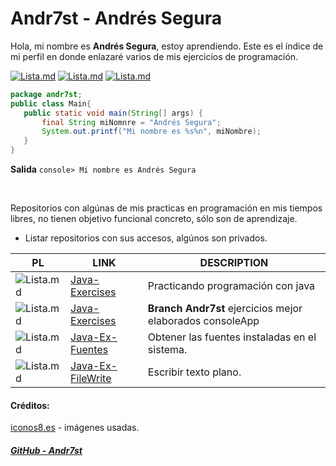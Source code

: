 # Andr7st - Andrés Segura

Hola, mi nombre es **Andrés Segura**, estoy aprendiendo. Este es el índice de mi perfil en donde enlazaré varios de mis ejercicios de programación. 

<!--
* Docs: [índice](https://Andr7st.github.io/index/) -->

 [![Lista.md](https://raw.github.com/Andr7st/index/master/img/Logo_java_x64.png)](https://github.com/Andr7st/Java-Exercises) <!-- Ejercicios Java -->
 [![Lista.md](https://raw.github.com/Andr7st/index/master/img/Logo_python_x64.png)](https://github.com/Andr7st/index/blob/master/src/Lista_Python.md/)
 [![Lista.md](https://raw.github.com/Andr7st/index/master/img/Logo_console_x64.png)](https://github.com/Andr7st/index/blob/master/src/Lista_Scripts.md/)
 
 ```java
package andr7st;
public class Main{
    public static void main(String[] args) {
        final String miNomnre = "Andrés Segura";
        System.out.printf("Mi nombre es %s%n", miNombre);
    }
}
```
**Salida**
``` console> Mi nombre es Andrés Segura ```

<br>

 Repositorios con algúnas de mis practicas en programación en mis tiempos libres, no tienen objetivo funcional concreto, sólo son de aprendizaje.

* Listar repositorios con sus accesos, algúnos son privados.

| PL | LINK | DESCRIPTION   |
| ------------- | ------------- | ------------- |
| ![Lista.md](https://raw.github.com/Andr7st/index/master/img/Padlock-O_x16.png) | [Java-Exercises](https://github.com/Andr7st/Java-Exercises) | Practicando programación con java |
| ![Lista.md](https://raw.github.com/Andr7st/index/master/img/Padlock-C_x16.png) | [Java-Exercises](https://github.com/Andr7st/Java-Exercises-Full) | **Branch Andr7st** ejercicios mejor elaborados consoleApp |
| ![Lista.md](https://raw.github.com/Andr7st/index/master/img/Padlock-O_x16.png) | [Java-Ex-Fuentes](https://github.com/Andr7st/Java-Ex-Fuentes) | Obtener las fuentes instaladas en el sistema. |
| ![Lista.md](https://raw.github.com/Andr7st/index/master/img/Padlock-O_x16.png) | [Java-Ex-FileWrite](https://github.com/Andr7st/Java-Ex-FileWrite) | Escribir texto plano. |




 
 #### Créditos:
 
 [iconos8.es](https://iconos8.es/) - imágenes usadas.
  
 ##### [GitHub - Andr7st](https://github.com/Andr7st)
